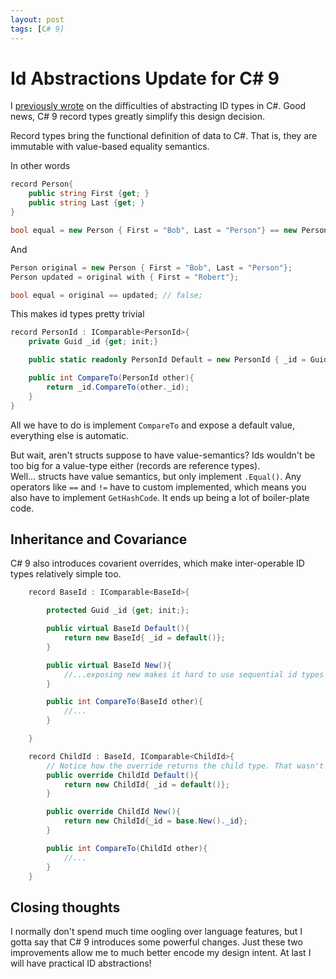 ```yaml
---
layout: post
tags: [C# 9]
---
```


# Id Abstractions Update for C# 9

I [previously wrote](./2020-05-08-Id-Abstraction.md) on the difficulties of abstracting ID types in C#. Good news, C# 9 record types greatly simplify this design decision.

Record types bring the functional definition of data to C#. That is, they are immutable with value-based equality semantics. 

In other words

```cs
record Person{
    public string First {get; }
    public string Last {get; }
}

bool equal = new Person { First = "Bob", Last = "Person"} == new Person {First = "Bob", Last = "Person"}; // true

```

And 

```cs 
Person original = new Person { First = "Bob", Last = "Person"};
Person updated = original with { First = "Robert"};

bool equal = original == updated; // false;
```

This makes id types pretty trivial

```cs
record PersonId : IComparable<PersonId>{
    private Guid _id {get; init;}

    public static readonly PersonId Default = new PersonId { _id = Guid.Empty };

    public int CompareTo(PersonId other){
        return _id.CompareTo(other._id);
    }
}
```

All we have to do is implement `CompareTo` and expose a default value, everything else is automatic. 

But wait, aren't structs suppose to have value-semantics? Ids wouldn't be too big for a value-type either (records are reference types).  
Well... structs have value semantics, but only implement `.Equal()`. Any operators like `==` and `!=` have to custom implemented, which means you also have to implement `GetHashCode`. It ends up being a lot of boiler-plate code.

## Inheritance and Covariance

C# 9 also introduces covarient overrides, which make inter-operable ID types relatively simple too.

```cs
    record BaseId : IComparable<BaseId>{

        protected Guid _id {get; init;};

        public virtual BaseId Default(){
            return new BaseId{ _id = default()};
        }

        public virtual BaseId New(){
            //...exposing new makes it hard to use sequential id types like int, but you may not care
        }

        public int CompareTo(BaseId other){
            //...
        }

    }

    record ChildId : BaseId, IComparable<ChildId>{
        // Notice how the override returns the child type. That wasn't possible in C# 8.
        public override ChildId Default(){
            return new ChildId{ _id = default()};
        }

        public override ChildId New(){
            return new ChildId{_id = base.New()._id};
        }

        public int CompareTo(ChildId other){
            //...
        }
    }
```

## Closing thoughts

I normally don't spend much time oogling over language features, but I gotta say that C# 9 introduces some powerful changes.
Just these two improvements allow me to much better encode my design intent. At last I will have practical ID abstractions!